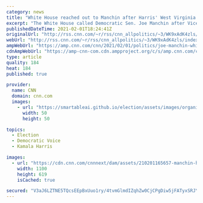 ```yaml
---
category: news
title: "White House reached out to Manchin after Harris' West Virginia interview"
excerpt: "The White House called Democratic Sen. Joe Manchin after Vice President Kamala Harris conducted interviews with West Virginia media, according to a person with knowledge of the conversation.\n    \n"
publishedDateTime: 2021-02-01T18:24:41Z
originalUrl: "http://rss.cnn.com/~r/rss/cnn_allpolitics/~3/WK9xAdK4zls/index.html"
webUrl: "http://rss.cnn.com/~r/rss/cnn_allpolitics/~3/WK9xAdK4zls/index.html"
ampWebUrl: "https://amp.cnn.com/cnn/2021/02/01/politics/joe-manchin-white-house-call/index.html"
cdnAmpWebUrl: "https://amp-cnn-com.cdn.ampproject.org/c/s/amp.cnn.com/cnn/2021/02/01/politics/joe-manchin-white-house-call/index.html"
type: article
quality: 184
heat: 184
published: true

provider:
  name: CNN
  domain: cnn.com
  images:
    - url: "https://smartableai.github.io/election/assets/images/organizations/cnn.com-50x50.jpg"
      width: 50
      height: 50

topics:
  - Election
  - Democratic Voice
  - Kamala Harris

images:
  - url: "https://cdn.cnn.com/cnnnext/dam/assets/210201165657-manchin-harris-split-super-tease.jpg"
    width: 1100
    height: 619
    isCached: true

secured: "V3aJ6LZTNE5TQcsEEpBxUuo1ry/4tvmGlmdIZqhZw0CjCPgDiw5jFATyxSRJYMdB6g8uKqhCMdQ9XeHARu4fl7d55Wm0//TGqDqHTr6qoaZKNE/So4Sdk08R2763yoyqVzmECcsjIaVOnbLCYpT0KjrjnTc16ybs4p4ti2k8ThA0bxeUCk7nYu7ZcZZL5j//QjjDVxFXAZrtY1U+OhzaQP9IoSUTvKWxM9OjdvZYjr4c/jf8Zy0Ebie4o5FgFz968uoBST+cXtIdzikk0sgrSZhpsn+wV3kgaB4w92+rMTpdNq5RyjpE8421/N4w9KnTzjq2S0+OD6AGIo6740XASyygZ5NljKbin9XIoaWZvdU=;r3aw4qMlpDRutVLHa6yeww=="
---
```


